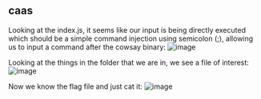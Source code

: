 ## caas

Looking at the index.js, it seems like our input is being directly executed which should be a simple command injection using semicolon (;), allowing us to input a command after the cowsay binary:
![image](https://github.com/user-attachments/assets/bd1b0668-0029-407b-b14a-1b8c65dcdb2b)

Looking at the things in the folder that we are in, we see a file of interest:
![image](https://github.com/user-attachments/assets/63e1acac-298f-4eca-a1b7-2c0c36fae540)

Now we know the flag file and just cat it:
![image](https://github.com/user-attachments/assets/7b5e5fe4-cf6c-443b-a384-57f6cfd7e05b)
